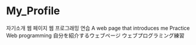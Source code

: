 # My_Profile
<KOR>
자기소개 웹 페이지
웹 프로그래밍 연습

<ENG>
A web page that introduces me
Practice Web programming

<JPN>
自分を紹介するウェブページ
ウェブプログラミング練習
